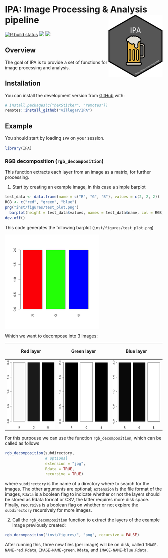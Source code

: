 
<!-- README.md is generated from README.Rmd. Please edit that file -->

# IPA: Image Processing & Analysis pipeline <img src="https://raw.githubusercontent.com/villegar/IPA/master/inst/images/logo.png" alt="logo" align="right" height=200px/>

<!-- badges: start -->

<!-- [![](https://img.shields.io/badge/devel%20version-0.0.1-blue.svg)](https://github.com/villegar/IPA) -->

<!-- [![](https://img.shields.io/github/languages/code-size/villegar/IPA.svg)](https://github.com/villegar/IPA) -->

[![R build
status](https://github.com/villegar/IPA/workflows/R-CMD-check/badge.svg)](https://github.com/villegar/IPA/actions)
[![](https://img.shields.io/badge/devel%20version-0.0.1-blue.svg)](https://github.com/villegar/MetaPipe)
[![](https://codecov.io/gh/villegar/IPA/branch/master/graph/badge.svg)](https://codecov.io/gh/villegar/IPA)
<!-- badges: end -->

## Overview

The goal of IPA is to provide a set of functions for image processing
and
analysis.

## Installation

<!-- You can install the released version of IPA from [CRAN](https://CRAN.R-project.org) with: -->

<!-- ``` r -->

<!-- install.packages("IPA") -->

<!-- ``` -->

<!-- And the development version from [GitHub](https://github.com/) with: -->

You can install the development version from
[GitHub](https://github.com/) with:

``` r
# install.packages(c("hexSticker", "remotes"))
remotes::install_github("villegar/IPA")
```

## Example

<!-- This is a basic example which shows you how to solve a common problem: -->

You should start by loading `IPA` on your session.

``` r
library(IPA)
```

### RGB decomposition (`rgb_decomposition`)

This function extracts each layer from an image as a matrix, for further
processing.

1.  Start by creating an example image, in this case a simple barplot

<!-- end list -->

``` r
test_data <- data.frame(name = c("R", "G", "B"), values = c(2, 2, 2))
RGB <- c("red", "green", "blue")
png("inst/figures/test_plot.png")
  barplot(height = test_data$values, names = test_data$name, col = RGB)
dev.off()
```

This code generates the following barplot
(`inst/figures/test_plot.png`)

<img src="inst/figures/test_plot.png" alt="logo" align="center" height=300px/>

Which we want to decompose into 3 images:

<table>

<thead>

<tr>

<th>

Red layer

</th>

<th>

Green layer

</th>

<th>

Blue
layer

</th>

</tr>

</thead>

<tbody>

<tr>

<td>

<img src="inst/figures/test_plot_R.png" alt="logo" align="center" height=220px/>

</td>

<td>

<img src="inst/figures/test_plot_G.png" alt="logo" align="center" height=220px/>

</td>

<td>

<img src="inst/figures/test_plot_B.png" alt="logo" align="center" height=220px/>

</td>

</tr>

</tbody>

</table>

For this purpouse we can use the function `rgb_decomposition`, which can
be called as follows

``` r
rgb_decomposition(subdirectory, 
                  # optional
                  extension = "jpg", 
                  Rdata = TRUE, 
                  recursive = TRUE)
```

where `subdirectory` is the name of a directory where to search for the
images. The other arguments are optional; `extension` is the file format
of the images, `Rdata` is a boolean flag to indicate whether or not the
layers should be stored as Rdata format or CSV, the latter requires more
disk space. Finally, `recursive` is a boolean flag on whether or not
explore the `subdirectory` recursively for more images.

2.  Call the `rgb_decomposition` function to extract the layers of the
    example image previously created:

<!-- end list -->

``` r
rgb_decomposition("inst/figures/", "png", recursive = FALSE)
```

After running this, three new files (per image) will be on disk, called
`IMAGE-NAME-red.Rdata`, `IMAGE-NAME-green.Rdata`, and
`IMAGE-NAME-blue.Rdata`.
